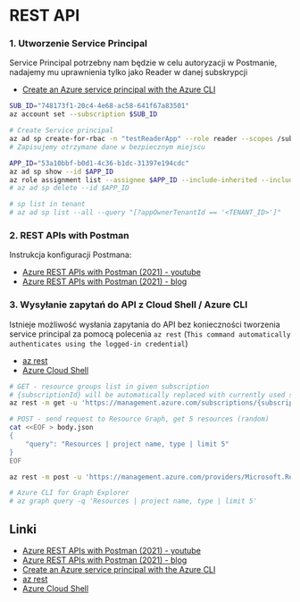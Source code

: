 # REST API


### 1. Utworzenie Service Principal
Service Principal potrzebny nam będzie w celu autoryzacji w Postmanie, nadajemy mu uprawnienia tylko jako Reader w danej subskrypcji
* [Create an Azure service principal with the Azure CLI](https://docs.microsoft.com/en-us/cli/azure/create-an-azure-service-principal-azure-cli)

```bash
SUB_ID="748173f1-20c4-4e68-ac58-641f67a83501"
az account set --subscription $SUB_ID

# Create Service principal
az ad sp create-for-rbac -n "testReaderApp" --role reader --scopes /subscriptions/$SUB_ID 
# Zapisujemy otrzymane dane w bezpiecznym miejscu

APP_ID="53a10bbf-b0d1-4c36-b1dc-31397e194cdc"
az ad sp show --id $APP_ID
az role assignment list --assignee $APP_ID --include-inherited --include-groups
# az ad sp delete --id $APP_ID

# sp list in tenant
# az ad sp list --all --query "[?appOwnerTenantId == '<TENANT_ID>']"
```

### 2. REST APIs with Postman
Instrukcja konfiguracji Postmana:
* [Azure REST APIs with Postman (2021) - youtube](https://youtu.be/6b1J03fDnOg)
* [Azure REST APIs with Postman (2021) - blog](https://blog.jongallant.com/2021/02/azure-rest-apis-postman-2021/)


### 3. Wysyłanie zapytań do API z Cloud Shell / Azure CLI
Istnieje możliwość wysłania zapytania do API bez konieczności tworzenia service principal za pomocą polecenia `az rest` (`This command automatically authenticates using the logged-in credential`)
* [az rest](https://docs.microsoft.com/en-us/cli/azure/reference-index?view=azure-cli-latest#az-rest)
* [Azure Cloud Shell](https://shell.azure.com/)


```bash
# GET - resource groups list in given subscription
# {subscriptionId} will be automatically replaced with currently used subscription `az account list --output table`
az rest -m get -u 'https://management.azure.com/subscriptions/{subscriptionId}/resourcegroups?api-version=2020-09-01'

# POST - send request to Resource Graph, get 5 resources (random)
cat <<EOF > body.json
{
    "query": "Resources | project name, type | limit 5"
}
EOF

az rest -m post -u 'https://management.azure.com/providers/Microsoft.ResourceGraph/resources?api-version=2021-03-01' --body @body.json

# Azure CLI for Graph Explorer
# az graph query -q 'Resources | project name, type | limit 5'
```


## Linki
* [Azure REST APIs with Postman (2021) - youtube](https://youtu.be/6b1J03fDnOg)
* [Azure REST APIs with Postman (2021) - blog](https://blog.jongallant.com/2021/02/azure-rest-apis-postman-2021/)
* [Create an Azure service principal with the Azure CLI](https://docs.microsoft.com/en-us/cli/azure/create-an-azure-service-principal-azure-cli)
* [az rest](https://docs.microsoft.com/en-us/cli/azure/reference-index?view=azure-cli-latest#az-rest)
* [Azure Cloud Shell](https://shell.azure.com/)
